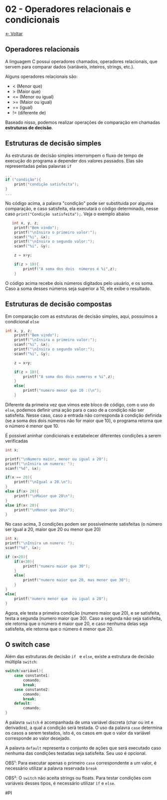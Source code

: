 
# 02 - Operadores relacionais e condicionais

[<- Voltar](./Menu.md)
## Operadores relacionais

A linguagem C possui operadores chamados, operadores relacionais, que servem para comparar dados (variáveis, inteiros, strings, etc.).

Alguns operadores relacionais são:

* < (Menor que)
* \> (Maior que)
* <= (Menor ou igual)
* \>= (Maior ou igual)
* == (igual)
* != (diferente de)

Baseado nisso, podemos realizar operações de comparação em chamadas **estruturas de decisão**.

## Estruturas de decisão simples

As estruturas de decisão simples interrompem o fluxo de tempo de execução do programa a depender dos valores passados. Elas são representadas pelas palavras ```if```

```C
...
if ("condição"){
    print("condição satisfeita");
}
...
```

No código acima, a palavra "condição" pode ser substituida por alguma comparação, e caso satisfeita, ela executará o código determinado, nesse caso ```print("Condição satisfeita");```. Veja o exemplo abaixo

```c
   int x, y, z;
    printf("Bem vindo");
    printf("\nInsira o primeiro valor:");
    scanf("%i", &x);
    printf("\nInsira o segundo valor:");
    scanf("%i", &y);

    z = x+y;

    if(z > 10){
        printf("A soma dos dois  números é %i",z);
    }
```

O código acima recebe dois números digitados pelo usuário, e os soma. Caso a soma desses números seja superior a 10, ele exibe o resultado.

## Estruturas de decisão compostas

Em comparação com as estruturas de decisão simples, aqui, possuímos a condicional ```else```

```c
int x, y, z;
    printf("Bem vindo");
    printf("\nInsira o primeiro valor:");
    scanf("%i", &x);
    printf("\nInsira o segundo valor:");
    scanf("%i", &y);

    z = x+y;

    if(z > 10){
        printf("A soma dos dois numeros e %i",z);
    }
    else{
        printf("numero menor que 10 :(\n");
    }
```

Diferente da primeira vez que vimos este bloco de código, com o uso do ```else```, podemos definir uma ação para o caso de a condição não ser satisfeita. Nesse caso, caso a entrada não corresponda à condição definida (se a soma dos dois números não for maior que 10), o programa retorna que o número é menor que 10.

É possível aninhar condicionais e estabelecer diferentes condições a serem verificadas

```c
int x;

printf("\nNumero maior, menor ou igual a 20");
printf("\nInsira um numero: ");
scanf("%d", &x);

if(x == 20){
    printf("\nIgual a 20.\n");
}
else if(x> 20){
    printf("\nMaior que 20\n");
}
else if(x< 20){
    printf("\nMenor que 20\n");
}
```

No caso acima, 3 condições podem ser possivelmente satisfeitas (o número ser igual a 20, maior que 20 ou menor que 20)

```c
int x;
printf("\nInsira um numero: ");
scanf("%d", &x);

if (x<20){
    if(x<30){
        printf("numero maior que 30");
    }
    else{
        printf("numero maior que 20, mas menor que 30");
    }
}
else{
    printf("numero menor que  ou igual a 20");
}

```

Agora, ele testa a primeira condição (numero maior que 20), e se satisfeita, testa a segunda (numero maior que 30). Caso a segunda não seja satisfeita, ele retorna que o número é maior que 20, e caso nenhuma delas seja satisfeita, ele retorna que o número é menor que 20.
## O switch case

Além das estruturas de decisão ```if ``` e ```else```, existe a estrutura de decisão múltipla ```switch```:
```c
switch(variável){
    case constante1:
        comando;
        break;
    case constante2:
        comando;
        break;
    default:
        comando;
}
```

A palavra ```switch``` é acompanhada de uma variável discreta (char ou int e derivados), a qual a condição será testada. O uso da palavra ```case``` determina os casos a serem testados, isto é, os casos em que o valor da variável corresponde ao valor desejado.

A palavra ```default``` representa o conjunto de ações que será executado caso nenhuma das condições testadas seja satisfeita. Seu uso é opcional.

OBS¹: Para executar apenas o primeiro ```case``` correspondente a um valor, é necessário utilizar a palavra reservada ```break```

OBS²: O ```switch``` não aceita strings ou floats. Para testar condições com variáveis desses tipos, é necessário utilizar ```ìf``` e ```else```.

#PI
